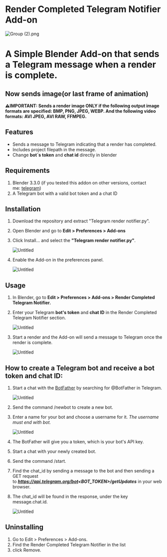 # Render Completed Telegram Notifier Add-on

![Group (2).png](Render%20Completed%20Telegram%20Notifier%20f167d06371a041b59f3c60094bde3b83/Group_(2).png)

# **A Simple Blender Add-on that sends a Telegram message when a render is complete.**

## Now sends image(or last frame of animation)
**⚠️IMPORTANT: Sends a render image ONLY if the following output image formats are specified: BMP, PNG, JPEG, WEBP.
And the following video formats: AVI JPEG, AVI RAW, FFMPEG.**

## Features

- Sends a message to Telegram indicating that a render has completed.
- Includes project filepath in the message.
- Change **bot`s token** and **chat id** directly in blender

## Requirements

1. Blender 3.3.0 (if you tested this addon on other versions, contact me: [telegram](https://file+.vscode-resource.vscode-cdn.net/d%3A/python/telegram%20notificator%20addon/t.me/klimasevskiy))
2. A Telegram bot with a valid bot token and a chat ID

## Installation

1. Download the repository and extract "Telegram render notifier.py".
2. Open Blender and go to **Edit > Preferences > Add-ons**
3. Click Install... and select the **"Telegram render notifier.py"**.
    
    ![Untitled](Render%20Completed%20Telegram%20Notifier%20f167d06371a041b59f3c60094bde3b83/Untitled.png)
    
4. Enable the Add-on in the preferences panel.
    
    ![Untitled](Render%20Completed%20Telegram%20Notifier%20f167d06371a041b59f3c60094bde3b83/Untitled%201.png)
    

## Usage

1. In Blender, go to **Edit > Preferences > Add-ons > Render Completed Telegram Notifier.**
2. Enter your Telegram **bot's token** and **chat ID** in the Render Completed Telegram Notifier section.
    
    ![Untitled](Render%20Completed%20Telegram%20Notifier%20f167d06371a041b59f3c60094bde3b83/Untitled%202.png)
    
3. Start a render and the Add-on will send a message to Telegram once the render is complete.
    
    ![Untitled](Render%20Completed%20Telegram%20Notifier%20f167d06371a041b59f3c60094bde3b83/Untitled%203.png)
    

## How to create a Telegram bot and receive a bot token and chat ID:

1. Start a chat with the [BotFather](https://t.me/BotFather) by searching for @BotFather in Telegram.
    
    ![Untitled](Render%20Completed%20Telegram%20Notifier%20f167d06371a041b59f3c60094bde3b83/Untitled%204.png)
    
2. Send the command /newbot to create a new bot.
3. Enter a name for your bot and choose a username for it. *The username must end with bot.*
    
    ![Untitled](Render%20Completed%20Telegram%20Notifier%20f167d06371a041b59f3c60094bde3b83/Untitled%205.png)
    
4. The BotFather will give you a token, which is your bot's API key.
5. Start a chat with your newly created bot.
6. Send the command /start.
7. Find the chat_id by sending a message to the bot and then sending a GET request to ***https://api.telegram.org/bot<BOT_TOKEN>/getUpdates*** in your web browser.
8. The chat_id will be found in the response, under the key message.chat.id. 
    
    ![Untitled](Render%20Completed%20Telegram%20Notifier%20f167d06371a041b59f3c60094bde3b83/Untitled%206.png)
    

## Uninstalling

1. Go to Edit > Preferences > Add-ons.
2. Find the Render Completed Telegram Notifier in the list
3. click Remove.
